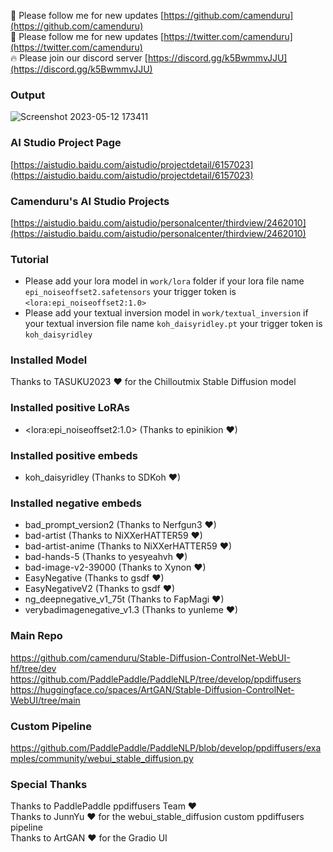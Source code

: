 🐣 Please follow me for new updates [https://github.com/camenduru](https://github.com/camenduru) <br />
🐤 Please follow me for new updates [https://twitter.com/camenduru](https://twitter.com/camenduru) <br />
🔥 Please join our discord server [https://discord.gg/k5BwmmvJJU](https://discord.gg/k5BwmmvJJU) <br />

### Output
![Screenshot 2023-05-12 173411](https://github.com/camenduru/paddle-ppdiffusers-webui-aistudio/assets/54370274/0626deae-5f83-40a6-89fb-0fff0f9bab8a)

### AI Studio Project Page
[https://aistudio.baidu.com/aistudio/projectdetail/6157023](https://aistudio.baidu.com/aistudio/projectdetail/6157023)

### Camenduru's AI Studio Projects
[https://aistudio.baidu.com/aistudio/personalcenter/thirdview/2462010](https://aistudio.baidu.com/aistudio/personalcenter/thirdview/2462010)

### Tutorial
- Please add your lora model in `work/lora` folder if your lora file name `epi_noiseoffset2.safetensors` your trigger token is `<lora:epi_noiseoffset2:1.0>`
- Please add your textual inversion model in `work/textual_inversion` if your textual inversion file name `koh_daisyridley.pt` your trigger token is `koh_daisyridley`

### Installed Model
Thanks to TASUKU2023 ❤ for the Chilloutmix Stable Diffusion model <br />

### Installed positive LoRAs
- \<lora:epi_noiseoffset2:1.0\> (Thanks to epinikion ❤)

### Installed positive embeds
- koh_daisyridley (Thanks to SDKoh ❤)

### Installed negative embeds
- bad_prompt_version2 (Thanks to Nerfgun3 ❤)
- bad-artist (Thanks to NiXXerHATTER59 ❤)
- bad-artist-anime (Thanks to NiXXerHATTER59 ❤)
- bad-hands-5 (Thanks to yesyeahvh ❤)
- bad-image-v2-39000 (Thanks to Xynon ❤)
- EasyNegative (Thanks to gsdf ❤)
- EasyNegativeV2 (Thanks to gsdf ❤)
- ng_deepnegative_v1_75t (Thanks to FapMagi ❤)
- verybadimagenegative_v1.3 (Thanks to yunleme ❤)

### Main Repo
https://github.com/camenduru/Stable-Diffusion-ControlNet-WebUI-hf/tree/dev <br />
https://github.com/PaddlePaddle/PaddleNLP/tree/develop/ppdiffusers <br />
https://huggingface.co/spaces/ArtGAN/Stable-Diffusion-ControlNet-WebUI/tree/main <br />

### Custom Pipeline
https://github.com/PaddlePaddle/PaddleNLP/blob/develop/ppdiffusers/examples/community/webui_stable_diffusion.py <br />

### Special Thanks
Thanks to PaddlePaddle ppdiffusers Team ❤ <br />
Thanks to JunnYu ❤ for the webui_stable_diffusion custom ppdiffusers pipeline <br />
Thanks to ArtGAN ❤ for the Gradio UI <br />
